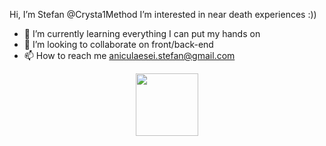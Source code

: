  Hi, I’m Stefan @Crysta1Method
 I’m interested in near death experiences :))
- 🌱 I’m currently learning everything I can put my hands on
- 💞️ I’m looking to collaborate on front/back-end
- 📫 How to reach me aniculaesei.stefan@gmail.com



<div id="header" align="center">
  <img src="https://media.giphy.com/media/M9gbBd9nbDrOTu1Mqx/giphy.gif" width="100"/>
</div>
